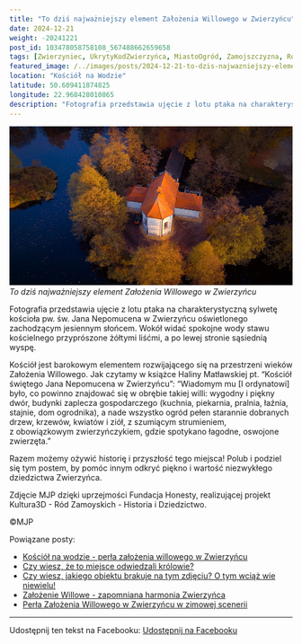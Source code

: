 ```yaml
---
title: "To dziś najważniejszy element Założenia Willowego w Zwierzyńcu"
date: 2024-12-21
weight: -20241221
post_id: 103478058758108_567488662659658
tags: [Zwierzyniec, UkrytyKodZwierzyńca, MiastoOgród, Zamojszczyzna, Roztocze, Lubelskie, villarestituta, turystyka, dziedzictwo, zabytki, krajobrazy, TajemnicePrzeszłości, PodróżeWczasie, MagiczneMiejsce, KościółNaWodzie, RomantycznyZwierzyniec]
featured_image: /../images/posts/2024-12-21-to-dzis-najwazniejszy-element-zalozenia-willowego.jpg
location: "Kościół na Wodzie"
latitude: 50.609411874825
longitude: 22.968428010865
description: "Fotografia przedstawia ujęcie z lotu ptaka na charakterystyczną sylwetę kościoła pw. św. Jana Nepomucena w Zwierzyńcu oświetlonego zachodzącym jesienn..."
---
```


![To dziś najważniejszy element Założenia Willowego w Zwierzyńcu](/images/posts/2024-12-21-to-dzis-najwazniejszy-element-zalozenia-willowego.jpg)
*To dziś najważniejszy element Założenia Willowego w Zwierzyńcu*

Fotografia przedstawia ujęcie z lotu ptaka na charakterystyczną sylwetę kościoła pw. św. Jana Nepomucena w Zwierzyńcu oświetlonego zachodzącym jesiennym słońcem. Wokół widać spokojne wody stawu kościelnego przyprószone żółtymi liśćmi, a po lewej stronie sąsiednią wyspę.

Kościół jest barokowym elementem rozwijającego się na przestrzeni wieków Założenia Willowego. Jak czytamy w książce Haliny Matławskiej pt. “Kościół świętego Jana Nepomucena w Zwierzyńcu”:
“Wiadomym mu [I ordynatowi] było, co powinno znajdować się w obrębie takiej willi: wygodny i piękny dwór, budynki zaplecza gospodarczego (kuchnia, piekarnia, pralnia, łaźnia, stajnie, dom ogrodnika), a nade wszystko ogród pełen starannie dobranych drzew, krzewów, kwiatów i ziół, z szumiącym strumieniem, z obowiązkowym zwierzyńczykiem, gdzie spotykano łagodne, oswojone zwierzęta.”

Razem możemy ożywić historię i przyszłość tego miejsca! Polub i podziel się tym postem, by pomóc innym odkryć piękno i wartość niezwykłego dziedzictwa Zwierzyńca.

Zdjęcie MJP dzięki uprzejmości Fundacja Honesty, realizującej projekt Kultura3D - Ród Zamoyskich - Historia i Dziedzictwo.



©MJP

Powiązane posty:
- [Kościół na wodzie - perła założenia willowego w Zwierzyńcu](/posts/kosciol-na-wodzie-perla-zalozenia-willowego)
- [Czy wiesz, że to miejsce odwiedzali królowie?](/posts/czy-wiesz-ze-to-miejsce-odwiedzali-krolowie)
- [Czy wiesz, jakiego obiektu brakuje na tym zdjęciu? O tym wciąż wie niewielu!](/posts/czy-wiesz-jakiego-obiektu-brakuje-na-tym-zdjeciu)
- [Założenie Willowe - zapomniana harmonia Zwierzyńca](/posts/zalozenie-willowe-zapomniana-harmonia-zwierzynca)
- [Perła Założenia Willowego w Zwierzyńcu w zimowej scenerii](/posts/perla-zalozenia-willowego-w-zwierzyncu-w-zimowej)


---

Udostępnij ten tekst na Facebooku:
[Udostępnij na Facebooku](https://www.facebook.com/sharer/sharer.php?u=https://stowarzyszeniewachniewskiej.pl/posts/to-dzis-najwazniejszy-element-zalozenia-willowego)

<script type="application/ld+json">
{
  "@context": "https://schema.org",
  "@type": "BlogPosting",
  "headline": "To dziś najważniejszy element Założenia Willowego w Zwierzyńcu",
  "datePublished": "2024-12-21",
  "dateModified": "2024-12-21",
  "author": {
    "@type": "Person",
    "name": "Michał Jan Patyk"
  },
  "publisher": {
    "@type": "Organization",
    "name": "Stowarzyszenie im. Aleksandry Wachniewskiej",
    "logo": {
      "@type": "ImageObject",
      "url": "https://stowarzyszeniewachniewskiej.pl/images/logo/logo.svg"
    }
  },
  "mainEntityOfPage": {
    "@type": "WebPage",
    "@id": "https://stowarzyszeniewachniewskiej.pl/posts/to-dzis-najwazniejszy-element-zalozenia-willowego"
  },
  "image": {
    "@type": "ImageObject",
    "url": "https://stowarzyszeniewachniewskiej.pl//images/posts/2024-12-21-to-dzis-najwazniejszy-element-zalozenia-willowego.jpg"
  },
  "articleSection": "Dziedzictwo Kulturowe i Zabytki",
  "keywords": "[Zwierzyniec, UkrytyKodZwierzyńca, MiastoOgród, Zamojszczyzna, Roztocze, Lubelskie, villarestituta, turystyka, dziedzictwo, zabytki, krajobrazy, TajemnicePrzeszłości, PodróżeWczasie, MagiczneMiejsce, KościółNaWodzie, RomantycznyZwierzyniec]",
  "wordCount": 150,
  "articleBody": "Fotografia przedstawia ujęcie z lotu ptaka na charakterystyczną sylwetę kościoła pw. św. Jana Nepomucena w Zwierzyńcu oświetlonego zachodzącym jesiennym słońcem. Wokół widać spokojne wody stawu kościelnego przyprószone żółtymi liśćmi, a po lewej stronie sąsiednią wyspę.\n\nKościół jest barokowym elementem rozwijającego się na przestrzeni wieków Założenia Willowego. Jak czytamy w książce Haliny Matławskiej pt. “Kościół świętego Jana Nepomucena w Zwierzyńcu”:\n“Wiadomym mu [I ordynatowi] było, co powinno znajdować się w obrębie takiej willi: wygodny i piękny dwór, budynki zaplecza gospodarczego (kuchnia, piekarnia, pralnia, łaźnia, stajnie, dom ogrodnika), a nade wszystko ogród pełen starannie dobranych drzew, krzewów, kwiatów i ziół, z szumiącym strumieniem, z obowiązkowym zwierzyńczykiem, gdzie spotykano łagodne, oswojone zwierzęta.”\n\nRazem możemy ożywić historię i przyszłość tego miejsca! Polub i podziel się tym postem, by pomóc innym odkryć piękno i wartość niezwykłego dziedzictwa Zwierzyńca.\n\nZdjęcie MJP dzięki uprzejmości Fundacja Honesty, realizującej projekt Kultura3D - Ród Zamoyskich - Historia i Dziedzictwo.\n\n\n\n©MJP",
  "description": "Fotografia przedstawia ujęcie z lotu ptaka na charakterystyczną sylwetę kościoła pw. św. Jana Nepomucena w Zwierzyńcu oświetlonego zachodzącym jesienn...",
  "copyrightHolder": {
    "@type": "Person",
    "name": "Michał Jan Patyk"
  }
}
</script>
<script type="application/ld+json">
{
  "@context": "https://schema.org",
  "@type": "BreadcrumbList",
  "itemListElement": [
    {
      "@type": "ListItem",
      "position": 1,
      "name": "Home",
      "item": "https://stowarzyszeniewachniewskiej.pl"
    },
    {
      "@type": "ListItem",
      "position": 2,
      "name": "posts",
      "item": "https://stowarzyszeniewachniewskiej.pl/posts"
    },
    {
      "@type": "ListItem",
      "position": 3,
      "name": "To dziś najważniejszy element Założenia Willowego w Zwierzyńcu",
      "item": "https://stowarzyszeniewachniewskiej.pl/posts/to-dzis-najwazniejszy-element-zalozenia-willowego"
    }
  ]
}
</script>
